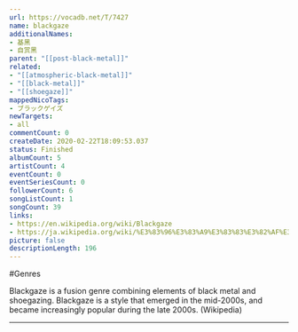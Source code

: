 ```yaml
---
url: https://vocadb.net/T/7427
name: blackgaze
additionalNames: 
- 基黑
- 自赏黑
parent: "[[post-black-metal]]"
related:
- "[[atmospheric-black-metal]]"
- "[[black-metal]]"
- "[[shoegaze]]"
mappedNicoTags:
- ブラックゲイズ
newTargets:
- all
commentCount: 0
createDate: 2020-02-22T18:09:53.037
status: Finished
albumCount: 5
artistCount: 4
eventCount: 0
eventSeriesCount: 0
followerCount: 6
songListCount: 1
songCount: 39
links: 
- https://en.wikipedia.org/wiki/Blackgaze
- https://ja.wikipedia.org/wiki/%E3%83%96%E3%83%A9%E3%83%83%E3%82%AF%E3%82%B2%E3%82%A4%E3%82%BA
picture: false
descriptionLength: 196
---
```


#Genres

Blackgaze is a fusion genre combining elements of black metal and shoegazing. Blackgaze is a style that emerged in the mid-2000s, and became increasingly popular during the late 2000s. (Wikipedia)

---

